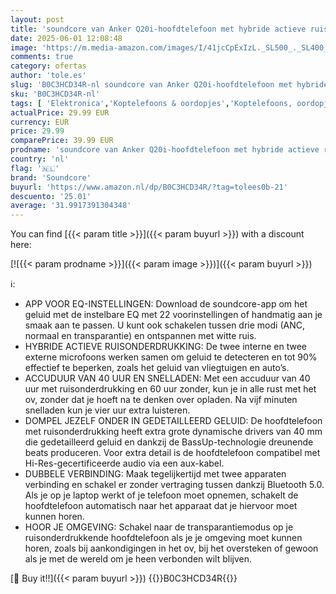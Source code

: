 ```yaml
---
layout: post
title: 'soundcore van Anker Q20i-hoofdtelefoon met hybride actieve ruisonderdrukking  bluetoothoordoppen  speelduur van 40 u  Hi-Res Audio  veel bas  appinstellingen  transparantiemodus  ideaal voor op reis'
date: 2025-06-01 12:08:48
image: 'https://m.media-amazon.com/images/I/41jcCpExIzL._SL500_._SL400_.jpg'
comments: true
category: ofertas
author: 'tole.es'
slug: 'B0C3HCD34R-nl soundcore van Anker Q20i-hoofdtelefoon met hybride actieve...'
sku: 'B0C3HCD34R-nl'
tags: [ 'Elektronica','Koptelefoons & oordopjes','Koptelefoons, oordopjes & accessoires','Over-ear-koptelefoons','soundcore','🇳🇱', ]
actualPrice: 29.99 EUR
currency: EUR
price: 29.99
comparePrice: 39.99 EUR
prodname: 'soundcore van Anker Q20i-hoofdtelefoon met hybride actieve ruisonderdrukking  bluetoothoordoppen  speelduur van 40 u  Hi-Res Audio  veel bas  appinstellingen  transparantiemodus  ideaal voor op reis'
country: 'nl'
flag: '🇳🇱'
brand: 'Soundcore'
buyurl: 'https://www.amazon.nl/dp/B0C3HCD34R/?tag=tolees0b-21'
descuento: '25.01'
average: '31.9917391304348'
---
```


You can find [{{< param title >}}]({{< param buyurl >}}) with a discount here:

[![{{< param prodname >}}]({{< param image >}})]({{< param buyurl >}})

ℹ️:

- APP VOOR EQ-INSTELLINGEN: Download de soundcore-app om het geluid met de instelbare EQ met 22 voorinstellingen of handmatig aan je smaak aan te passen. U kunt ook schakelen tussen drie modi (ANC, normaal en transparantie) en ontspannen met witte ruis.
- HYBRIDE ACTIEVE RUISONDERDRUKKING: De twee interne en twee externe microfoons werken samen om geluid te detecteren en tot 90% effectief te beperken, zoals het geluid van vliegtuigen en auto’s.
- ACCUDUUR VAN 40 UUR EN SNELLADEN: Met een accuduur van 40 uur met ruisonderdrukking en 60 uur zonder, kun je in alle rust met het ov, zonder dat je hoeft na te denken over opladen. Na vijf minuten snelladen kun je vier uur extra luisteren.
- DOMPEL JEZELF ONDER IN GEDETAILLEERD GELUID: De hoofdtelefoon met ruisonderdrukking heeft extra grote dynamische drivers van 40 mm die gedetailleerd geluid en dankzij de BassUp-technologie dreunende beats produceren. Voor extra detail is de hoofdtelefoon compatibel met Hi-Res-gecertificeerde audio via een aux-kabel.
- DUBBELE VERBINDING: Maak tegelijkertijd met twee apparaten verbinding en schakel er zonder vertraging tussen dankzij Bluetooth 5.0. Als je op je laptop werkt of je telefoon moet opnemen, schakelt de hoofdtelefoon automatisch naar het apparaat dat je hiervoor moet kunnen horen.
- HOOR JE OMGEVING: Schakel naar de transparantiemodus op je ruisonderdrukkende hoofdtelefoon als je je omgeving moet kunnen horen, zoals bij aankondigingen in het ov, bij het oversteken of gewoon als je met de wereld om je heen verbonden wilt blijven.

[🛒 Buy it!!]({{< param buyurl >}})
{{<world>}}B0C3HCD34R{{</world>}}
